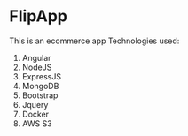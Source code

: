 # FlipApp
This is an ecommerce app
Technologies used:

 1. Angular 
 2. NodeJS
 3. ExpressJS
 4. MongoDB
 5. Bootstrap
 6. Jquery
 7. Docker
 8. AWS S3

